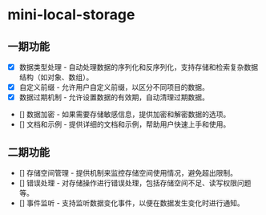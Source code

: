 # mini-local-storage

## 一期功能

- [x] 数据类型处理 - 自动处理数据的序列化和反序列化，支持存储和检索复杂数据结构（如对象、数组）。
- [x] 自定义前缀 - 允许用户自定义前缀，以区分不同项目的数据。
- [x] 数据过期机制 - 允许设置数据的有效期，自动清理过期数据。
- [] 数据加密 - 如果需要存储敏感信息，提供加密和解密数据的选项。
- [] 文档和示例 - 提供详细的文档和示例，帮助用户快速上手和使用。

## 二期功能

- [] 存储空间管理 - 提供机制来监控存储空间使用情况，避免超出限制。
- [] 错误处理 - 对存储操作进行错误处理，包括存储空间不足、读写权限问题等。
- [] 事件监听 - 支持监听数据变化事件，以便在数据发生变化时进行通知。
